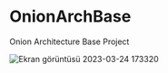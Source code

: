 # OnionArchBase
Onion Architecture Base Project




![Ekran görüntüsü 2023-03-24 173320](https://user-images.githubusercontent.com/33234437/227554572-dd6230c8-1508-4d92-902e-696cb71cd98a.png)
